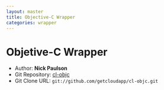 ```yaml
---
layout: master
title: Objective-C Wrapper
categories: wrapper
---
```


# Objetive-C Wrapper

- Author: **Nick Paulson**
- Git Repository: [cl-objc](https://github.com/getcloudapp/cl-objc)
- Git Clone URL: `git://github.com/getcloudapp/cl-objc.git`
